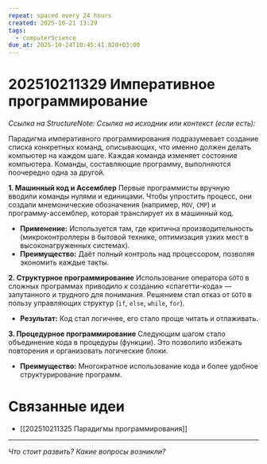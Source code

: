```yaml
---
repeat: spaced every 24 hours
created: 2025-10-21 13:29
tags:
  - computerScience
due_at: 2025-10-24T10:45:41.820+03:00
---
```

# 202510211329 Императивное программирование

*Ссылка на StructureNote:*
*Ссылка на исходник или контекст (если есть):*

Парадигма императивного программирования подразумевает создание списка конкретных команд, описывающих, что именно должен делать компьютер на каждом шаге. Каждая команда изменяет состояние компьютера. Команды, составляющие программу, выполняются поочередно одна за другой.

**1. Машинный код и Ассемблер**
Первые программисты вручную вводили команды нулями и единицами. Чтобы упростить процесс, они создали мнемонические обозначения (например, `MOV`, `CMP`) и программу-ассемблер, которая транслирует их в машинный код.

- **Применение:** Используется там, где критична производительность (микроконтроллеры в бытовой технике, оптимизация узких мест в высоконагруженных системах).
- **Преимущество:** Даёт полный контроль над процессором, позволяя экономить каждые такты.

**2. Структурное программирование**
Использование оператора `GOTO` в сложных программах приводило к созданию «спагетти-кода» — запутанного и трудного для понимания. Решением стал отказ от `GOTO` в пользу управляющих структур (`if`, `else`, `while`, `for`).

- **Результат:** Код стал логичнее, его стало проще читать и отлаживать.

**3. Процедурное программирование**
Следующим шагом стало объединение кода в процедуры (функции). Это позволило избежать повторения и организовать логические блоки.

- **Преимущество:** Многократное использование кода и более удобное структурирование программ.

# Связанные идеи

- [[202510211325 Парадигмы программирования]]

---

*Что стоит развить? Какие вопросы возникли?*

